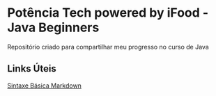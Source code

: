 # Potência Tech powered by iFood - Java Beginners
Repositório criado para compartilhar meu progresso no curso de Java

## Links Úteis
[Sintaxe Básica Markdown](https://www.markdownguide.org/)
